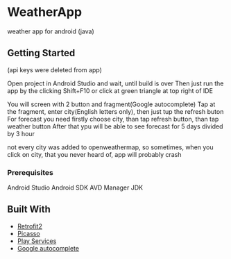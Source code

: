 # WeatherApp

weather app for android (java)

## Getting Started

(api keys were deleted from app)

Open project in Android Studio and wait, until build is over
Then just run the app by the clicking Shift+F10 or click at green triangle at top right of IDE

You will screen with 2 button and fragment(Google autocomplete)
Tap at the fragment, enter city(English letters only), then just tup the refresh buton
For forecast you need firstly choose city, than tap refresh button, than tap weather button
After that ypu will be able to see forecast for 5 days divided by 3 hour

not every city was added to openweathermap, so sometimes, when you click on city,
that you never heard of, app will probably crash

### Prerequisites

Android Studio
Android SDK
AVD Manager
JDK

## Built With

* [Retrofit2](https://square.github.io/retrofit/)
* [Picasso](https://square.github.io/picasso/)
* [Play Services](https://developers.google.com/android/guides/setup)
* [Google autocomplete](https://developers.google.com/places/android-sdk/autocomplete)
